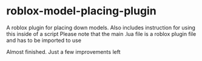 # roblox-model-placing-plugin
A roblox plugin for placing down models. Also includes instruction for using this inside of a script
Please note that the main .lua file is a roblox plugin file and has to be imported to use

Almost finished. Just a few improvements left

